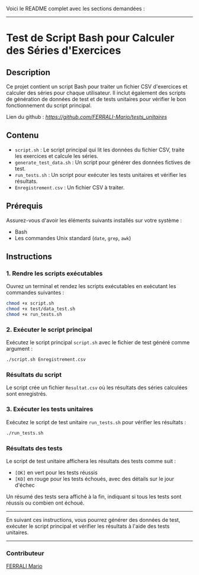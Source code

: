 Voici le README complet avec les sections demandées :

---

# Test de Script Bash pour Calculer des Séries d'Exercices

## Description

Ce projet contient un script Bash pour traiter un fichier CSV d'exercices et calculer des séries pour chaque utilisateur. Il inclut également des scripts de génération de données de test et de tests unitaires pour vérifier le bon fonctionnement du script principal.

Lien du github : *https://github.com/FERRALI-Mario/tests_unitaires*

## Contenu

- `script.sh` : Le script principal qui lit les données du fichier CSV, traite les exercices et calcule les séries.
- `generate_test_data.sh` : Un script pour générer des données fictives de test.
- `run_tests.sh` : Un script pour exécuter les tests unitaires et vérifier les résultats.
- `Enregistrement.csv` : Un fichier CSV à traiter.

## Prérequis

Assurez-vous d'avoir les éléments suivants installés sur votre système :

- Bash
- Les commandes Unix standard (`date`, `grep`, `awk`)

## Instructions

### 1. Rendre les scripts exécutables

Ouvrez un terminal et rendez les scripts exécutables en exécutant les commandes suivantes :

```bash
chmod +x script.sh
chmod +x test/data_test.sh
chmod +x run_tests.sh
```

### 2. Exécuter le script principal

Exécutez le script principal `script.sh` avec le fichier de test généré comme argument :

```bash
./script.sh Enregistrement.csv
```

### Résultats du script

Le script crée un fichier `Resultat.csv` où les résultats des séries calculées sont enregistrés.

### 3. Exécuter les tests unitaires

Exécutez le script de test unitaire `run_tests.sh` pour vérifier les résultats :

```bash
./run_tests.sh
```

### Résultats des tests

Le script de test unitaire affichera les résultats des tests comme suit :

- `[OK]` en vert pour les tests réussis
- `[KO]` en rouge pour les tests échoués, avec des détails sur le jour d'échec

Un résumé des tests sera affiché à la fin, indiquant si tous les tests sont réussis ou combien ont échoué.

---

En suivant ces instructions, vous pourrez générer des données de test, exécuter le script principal et vérifier les résultats à l'aide des tests unitaires.

---

### Contributeur

[FERRALI Mario](https://www.linkedin.com/in/mario-ferrali-60a6251a1/)
